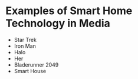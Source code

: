 # Examples of Smart Home Technology in Media

- Star Trek
- Iron Man
- Halo
- Her
- Bladerunner 2049
- Smart House
